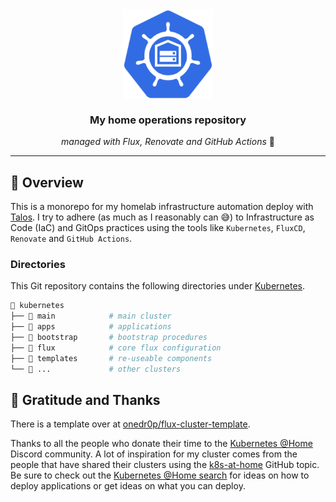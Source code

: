 <div align="center">
  <img src="https://raw.githubusercontent.com/aedot/k8s-ops/main/docs/assets/logo.png" align="center" width="144px" height="144px"/>
  <h3> My home operations repository </h3>
  <i>managed with Flux, Renovate and GitHub Actions</i> 🤖
</div>

---

## 📖 Overview

This is a monorepo for my homelab infrastructure automation deploy with [Talos](https://www.talos.dev). I try to adhere (as much as I reasonably can 😅) to Infrastructure as Code (IaC) and GitOps practices using the tools like `Kubernetes`, `FluxCD`, `Renovate` and `GitHub Actions`.

### Directories

This Git repository contains the following directories under [Kubernetes](./kubernetes/).

```sh
📁 kubernetes
├── 📁 main            # main cluster
├── 📁 apps            # applications
├── 📁 bootstrap       # bootstrap procedures
├── 📁 flux            # core flux configuration
├── 📁 templates       # re-useable components
└── 📁 ...             # other clusters
```

## 🤝 Gratitude and Thanks

There is a template over at [onedr0p/flux-cluster-template](https://github.com/onedr0p/flux-cluster-template).

Thanks to all the people who donate their time to the [Kubernetes @Home](https://discord.gg/k8s-at-home) Discord community. A lot of inspiration for my cluster comes from the people that have shared their clusters using the [k8s-at-home](https://github.com/topics/k8s-at-home) GitHub topic. Be sure to check out the [Kubernetes @Home search](https://nanne.dev/k8s-at-home-search/) for ideas on how to deploy applications or get ideas on what you can deploy.
